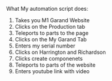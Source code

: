 What My automation script does:
1. Takes you M1 Garand Website
2. Clicks on the Production tab
3. Teleports to parts to the page
4. Clicks on the My Garand Tab
5. Enters my serial number
6. Clicks on Harrington and Richardson   
7. Clicks create componenets
8. Teleports to parts of the website
9. Enters youtube link with video
